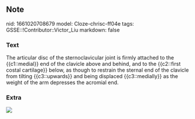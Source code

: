 ## Note
nid: 1661020708679
model: Cloze-chrisc-ff04e
tags: GSSE::!Contributor::Victor_Liu
markdown: false

### Text
The articular disc of the sternoclavicular joint is firmly attached to the {{c1::medial}} end of the clavicle above and behind, and
to the {{c2::first costal cartilage}} below, as though to restrain the sternal
end of the clavicle from tilting {{c3::upwards}} and being displaced
{{c3::medially}} as the weight of the arm depresses the acromial end.

### Extra
<img src="paste-15123efbd81319afe621ebc2e96780ade9016109.jpg">
